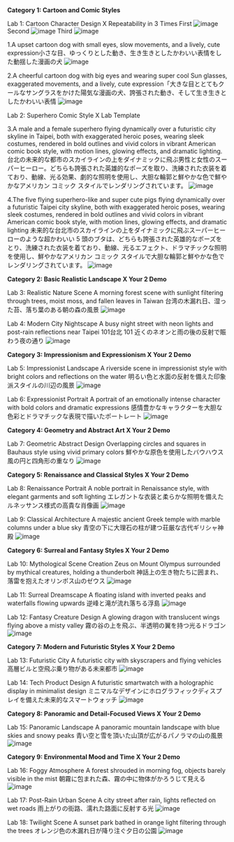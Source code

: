 **Category 1: Cartoon and Comic Styles**

Lab 1: Cartoon Character Design X Repeatability in 3 Times
First 
![image](https://github.com/user-attachments/assets/83fefbc2-0b43-4ba6-b40f-c7d8fd540b2e)
Second 
![image](https://github.com/user-attachments/assets/945954f7-9eca-4e90-9e02-c51a41ee4034)
Third
![image](https://github.com/user-attachments/assets/324f9fd1-e308-40ec-895b-f7e2383d87e0)

1.A upset cartoon dog with small eyes, slow movements, and a lively, cute expression小さな目、ゆっくりとした動き、生き生きとしたかわいい表情をした動揺した漫画の犬
![image](https://github.com/user-attachments/assets/2823ab23-aa1c-4824-80cb-2ac07be42f9a)

2.A cheerful cartoon dog with big eyes and wearing super cool Sun glasses, exaggerated movements, and a lively, cute expression「大きな目ととてもクールなサングラスをかけた陽気な漫画の犬、誇張された動き、そして生き生きとしたかわいい表情
![image](https://github.com/user-attachments/assets/5080d5a2-56ce-4cb2-a116-783b4e61134e)

Lab 2: Superhero Comic Style X Lab Template

3.A male and a female superhero flying dynamically over a futuristic city skyline in Taipei, both with exaggerated heroic poses, wearing sleek costumes, rendered in bold outlines and vivid colors in vibrant American comic book style, with motion lines, glowing effects, and dramatic lighting.台北の未来的な都市のスカイラインの上をダイナミックに飛ぶ男性と女性のスーパーヒーロー。どちらも誇張された英雄的なポーズを取り、洗練された衣装を着ており、動線、光る効果、劇的な照明を使用し、大胆な輪郭と鮮やかな色で鮮やかなアメリカン コミック スタイルでレンダリングされています。
![image](https://github.com/user-attachments/assets/09f80bb6-774c-499b-9d6d-0bf9dcf4ce5a)

4.The five flying superhero-like and super cute pigs flying dynamically over a futuristic Taipei city skyline, both with exaggerated heroic poses, wearing sleek costumes, rendered in bold outlines and vivid colors in vibrant American comic book style, with motion lines, glowing effects, and dramatic lighting 未来的な台北市のスカイラインの上をダイナミックに飛ぶスーパーヒーローのような超かわいい 5 頭のブタは、どちらも誇張された英雄的なポーズをとり、洗練された衣装を着ており、動線、光るエフェクト、ドラマチックな照明を使用し、鮮やかなアメリカン コミック スタイルで大胆な輪郭と鮮やかな色でレンダリングされています。
![image](https://github.com/user-attachments/assets/866ba9bb-87b7-451f-8ecc-e2d16db0c39c)


**Category 2: Basic Realistic Landscape X Your 2 Demo**

Lab 3: Realistic Nature Scene
A morning forest scene with sunlight filtering through trees, moist moss, and fallen leaves in Taiwan 台湾の木漏れ日、湿った苔、落ち葉のある朝の森の風景
![image](https://github.com/user-attachments/assets/03ea4642-3cd9-4e4e-8a7b-015a56824d41)

Lab 4: Modern City Nightscape
A busy night street with neon lights and post-rain reflections near Taipei 101台北 101 近くのネオンと雨の後の反射で賑わう夜の通り
![image](https://github.com/user-attachments/assets/e171575a-2c43-4ba8-b8b7-484b59ba3955)

**Category 3: Impressionism and Expressionism  X Your 2 Demo**

Lab 5: Impressionist Landscape
A riverside scene in impressionist style with bright colors and reflections on the water 明るい色と水面の反射を備えた印象派スタイルの川辺の風景
![image](https://github.com/user-attachments/assets/ee7e96ee-1443-4409-9470-ab99da116133)

Lab 6: Expressionist Portrait
A portrait of an emotionally intense character with bold colors and dramatic expressions 感情豊かなキャラクターを大胆な色彩とドラマチックな表現で描いたポートレート
![image](https://github.com/user-attachments/assets/f5c97ba0-a29c-41ae-b16a-4bc307064ee5)

**Category 4: Geometry and Abstract Art  X Your 2 Demo**

Lab 7: Geometric Abstract Design
Overlapping circles and squares in Bauhaus style using vivid primary colors 鮮やかな原色を使用したバウハウス風の円と四角形の重なり
![image](https://github.com/user-attachments/assets/154e19b0-492c-4dfe-a9b1-f01c5109aa53)

**Category 5: Renaissance and Classical Styles  X Your 2 Demo**

Lab 8: Renaissance Portrait
A noble portrait in Renaissance style, with elegant garments and soft lighting エレガントな衣装と柔らかな照明を備えたルネッサンス様式の高貴な肖像画
![image](https://github.com/user-attachments/assets/f5283753-c354-4751-ae3a-1b124e752ea7)

Lab 9: Classical Architecture
A majestic ancient Greek temple with marble columns under a blue sky 青空の下に大理石の柱が建つ荘厳な古代ギリシャ神殿
![image](https://github.com/user-attachments/assets/c8881a5f-649c-43ff-b562-994d6f7a35d0)

**Category 6: Surreal and Fantasy Styles  X Your 2 Demo**

Lab 10: Mythological Scene Creation
Zeus on Mount Olympus surrounded by mythical creatures, holding a thunderbolt 神話上の生き物たちに囲まれ、落雷を抱えたオリンポス山のゼウス
![image](https://github.com/user-attachments/assets/b38216de-f26e-42d8-8b27-bbf76b036848)

Lab 11: Surreal Dreamscape
A floating island with inverted peaks and waterfalls flowing upwards 逆峰と滝が流れ落ちる浮島
![image](https://github.com/user-attachments/assets/62382379-6749-4b20-b507-c5980a73f69a)

Lab 12: Fantasy Creature Design
A glowing dragon with translucent wings flying above a misty valley 霧の谷の上を飛ぶ、半透明の翼を持つ光るドラゴン
![image](https://github.com/user-attachments/assets/ba19df46-b99c-4cb2-a149-7d777d06bbc1)

**Category 7: Modern and Futuristic Styles  X Your 2 Demo**

Lab 13: Futuristic City
A futuristic city with skyscrapers and flying vehicles 高層ビルと空飛ぶ乗り物がある未来都市
![image](https://github.com/user-attachments/assets/616ed5ca-f9fa-4921-972f-fec3082f4d55)

Lab 14: Tech Product Design
A futuristic smartwatch with a holographic display in minimalist design ミニマルなデザインにホログラフィックディスプレイを備えた未来的なスマートウォッチ
![image](https://github.com/user-attachments/assets/da15fc5f-1c48-451e-9db3-c130e12e5572)

**Category 8: Panoramic and Detail-Focused Views  X Your 2 Demo**

Lab 15: Panoramic Landscape
A panoramic mountain landscape with blue skies and snowy peaks 青い空と雪を頂いた山頂が広がるパノラマの山の風景
![image](https://github.com/user-attachments/assets/d6bf50ac-c672-4cd2-83e8-f1746272603a)

**Category 9: Environmental Mood and Time  X Your 2 Demo**

Lab 16: Foggy Atmosphere
A forest shrouded in morning fog, objects barely visible in the mist 朝霧に包まれた森、霧の中に物体がかろうじて見える
![image](https://github.com/user-attachments/assets/aad31c6f-552f-46fc-a508-4574fc52359f)

Lab 17: Post-Rain Urban Scene
A city street after rain, lights reflected on wet roads 雨上がりの街路、濡れた路面に反射する光
![image](https://github.com/user-attachments/assets/1db8a559-6bea-46ea-a46b-8aed42875670)

Lab 18: Twilight Scene
A sunset park bathed in orange light filtering through the trees オレンジ色の木漏れ日が降り注ぐ夕日の公園
![image](https://github.com/user-attachments/assets/1db3fb3e-1d48-4013-a057-ab157841d430)
